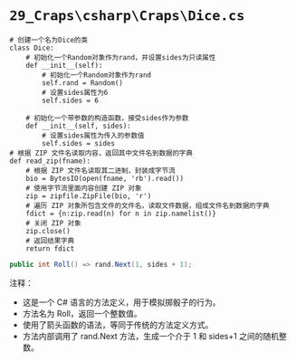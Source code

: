# `29_Craps\csharp\Craps\Dice.cs`

```
# 创建一个名为Dice的类
class Dice:
    # 初始化一个Random对象作为rand，并设置sides为只读属性
    def __init__(self):
        # 初始化一个Random对象作为rand
        self.rand = Random()
        # 设置sides属性为6
        self.sides = 6

    # 初始化一个带参数的构造函数，接受sides作为参数
    def __init__(self, sides):
        # 设置sides属性为传入的参数值
        self.sides = sides
# 根据 ZIP 文件名读取内容，返回其中文件名到数据的字典
def read_zip(fname):
    # 根据 ZIP 文件名读取其二进制，封装成字节流
    bio = BytesIO(open(fname, 'rb').read())
    # 使用字节流里面内容创建 ZIP 对象
    zip = zipfile.ZipFile(bio, 'r')
    # 遍历 ZIP 对象所包含文件的文件名，读取文件数据，组成文件名到数据的字典
    fdict = {n:zip.read(n) for n in zip.namelist()}
    # 关闭 ZIP 对象
    zip.close()
    # 返回结果字典
    return fdict
```
```csharp
public int Roll() => rand.Next(1, sides + 1);
```

注释：
- 这是一个 C# 语言的方法定义，用于模拟掷骰子的行为。
- 方法名为 Roll，返回一个整数值。
- 使用了箭头函数的语法，等同于传统的方法定义方式。
- 方法内部调用了 rand.Next 方法，生成一个介于 1 和 sides+1 之间的随机整数。
```